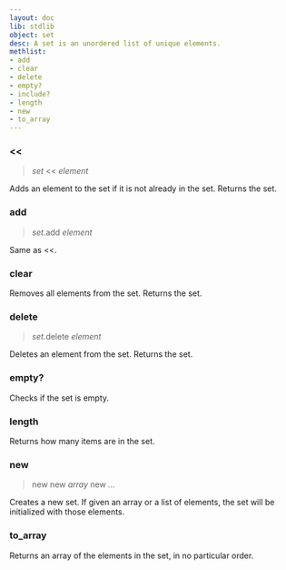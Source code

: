 ```yaml
---
layout: doc
lib: stdlib
object: set
desc: A set is an unordered list of unique elements.
methlist:
- add
- clear
- delete
- empty?
- include?
- length
- new
- to_array
---
```


### <<
>_set_ << _element_

Adds an element to the set if it is not already in the set. Returns the set.

### add
>_set_.add _element_

Same as <<.

### clear

Removes all elements from the set. Returns the set.

### delete
>_set_.delete _element_

Deletes an element from the set. Returns the set.

### empty?

Checks if the set is empty.

### length

Returns how many items are in the set.

### new
> new
> new _array_
> new _..._

Creates a new set. If given an array or a list of elements, the set will be initialized with those elements.

### to_array

Returns an array of the elements in the set, in no particular order.
